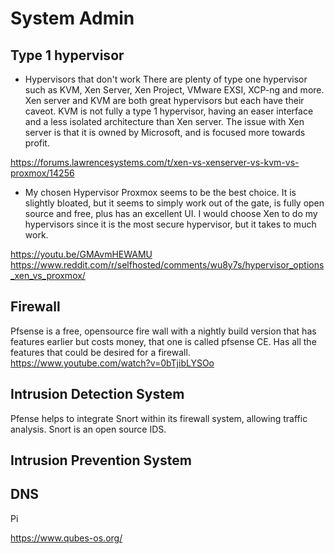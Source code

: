 # System Admin

## Type 1 hypervisor
* Hypervisors that don't work
There are plenty of type one hypervisor such as KVM, Xen Server, Xen Project, VMware EXSI, XCP-ng and more. Xen server and KVM are both great hypervisors but each have their caveot. KVM is not fully a type 1 hypervisor, having an easer interface and a less isolated architecture than Xen server. The issue with Xen server is that it is owned by Microsoft, and is focused more towards profit.

https://forums.lawrencesystems.com/t/xen-vs-xenserver-vs-kvm-vs-proxmox/14256

* My chosen Hypervisor
Proxmox seems to be the best choice. It is slightly bloated, but it seems to simply work out of the gate, is fully open source and free, plus has an excellent UI. I would choose Xen to do my hypervisors since it is the most secure hypervisor, but it takes to much work. 

https://youtu.be/GMAvmHEWAMU
https://www.reddit.com/r/selfhosted/comments/wu8y7s/hypervisor_options_xen_vs_proxmox/



## Firewall
Pfsense is a free, opensource fire wall with a nightly build version that has features earlier but costs money, that one is called pfsense CE. Has all the features that could be desired for a firewall. https://www.youtube.com/watch?v=0bTjibLYSOo


## Intrusion Detection System
Pfense helps to integrate Snort within its firewall system, allowing traffic analysis. Snort is an open source IDS.

## Intrusion Prevention System

## DNS
Pi



https://www.qubes-os.org/